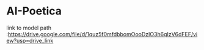 # AI-Poetica

link to model path :https://drive.google.com/file/d/1quz5f0mfdbbomOooDzIO3h6qIzV6dFEF/view?usp=drive_link
